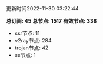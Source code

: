 更新时间2022-11-30 03:22:44

**总订阅: 45**
**总节点: 1517**
**有效节点: 338**
- ssr节点: 11
- v2ray节点: 284
- trojan节点: 42
- ss节点: 1
